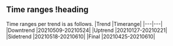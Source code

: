 ## Time ranges !heading

Time ranges per trend is as follows.
|Trend	|Timerange|
|---|---|
|Downtrend	|20210509-20210524|
|Uptrend	|20210127-20210221|
|Sidetrend	|20210518-20210610|
|Final	|20210425-20210610|